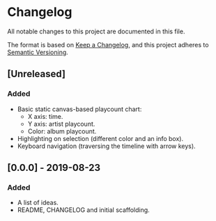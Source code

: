# Changelog
All notable changes to this project are documented in this file.

The format is based on [Keep a Changelog](https://keepachangelog.com/en/1.0.0/),
and this project adheres to [Semantic Versioning](https://semver.org/spec/v2.0.0.html).

## [Unreleased]
### Added
* Basic static canvas-based playcount chart:
  * X axis: time.
  * Y axis: artist playcount.
  * Color: album playcount.
* Highlighting on selection (different color and an info box).
* Keyboard navigation (traversing the timeline with arrow keys).

## [0.0.0] - 2019-08-23
### Added
* A list of ideas.
* README, CHANGELOG and initial scaffolding.
